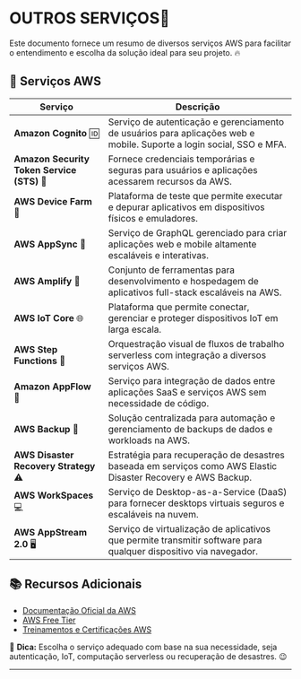 # OUTROS SERVIÇOS🚀

Este documento fornece um resumo de diversos serviços AWS para facilitar o entendimento e escolha da solução ideal para seu projeto. 🔥

## 📌 Serviços AWS

| Serviço | Descrição |
|---------|-----------|
| **Amazon Cognito** 🆔 | Serviço de autenticação e gerenciamento de usuários para aplicações web e mobile. Suporte a login social, SSO e MFA. |
| **Amazon Security Token Service (STS)** 🔑 | Fornece credenciais temporárias e seguras para usuários e aplicações acessarem recursos da AWS. |
| **AWS Device Farm** 📱 | Plataforma de teste que permite executar e depurar aplicativos em dispositivos físicos e emuladores. |
| **AWS AppSync** 🔄 | Serviço de GraphQL gerenciado para criar aplicações web e mobile altamente escaláveis e interativas. |
| **AWS Amplify** 🚀 | Conjunto de ferramentas para desenvolvimento e hospedagem de aplicativos full-stack escaláveis na AWS. |
| **AWS IoT Core** 🌐 | Plataforma que permite conectar, gerenciar e proteger dispositivos IoT em larga escala. |
| **AWS Step Functions** 🔄 | Orquestração visual de fluxos de trabalho serverless com integração a diversos serviços AWS. |
| **Amazon AppFlow** 🔗 | Serviço para integração de dados entre aplicações SaaS e serviços AWS sem necessidade de código. |
| **AWS Backup** 💾 | Solução centralizada para automação e gerenciamento de backups de dados e workloads na AWS. |
| **AWS Disaster Recovery Strategy** ⚠️ | Estratégia para recuperação de desastres baseada em serviços como AWS Elastic Disaster Recovery e AWS Backup. |
| **AWS WorkSpaces** 💻 | Serviço de Desktop-as-a-Service (DaaS) para fornecer desktops virtuais seguros e escaláveis na nuvem. |
| **AWS AppStream 2.0** 🖥️ | Serviço de virtualização de aplicativos que permite transmitir software para qualquer dispositivo via navegador. |

## 📚 Recursos Adicionais
- [Documentação Oficial da AWS](https://aws.amazon.com/documentation/)
- [AWS Free Tier](https://aws.amazon.com/free/)
- [Treinamentos e Certificações AWS](https://aws.amazon.com/training/)

📌 **Dica:** Escolha o serviço adequado com base na sua necessidade, seja autenticação, IoT, computação serverless ou recuperação de desastres. 😉

---

